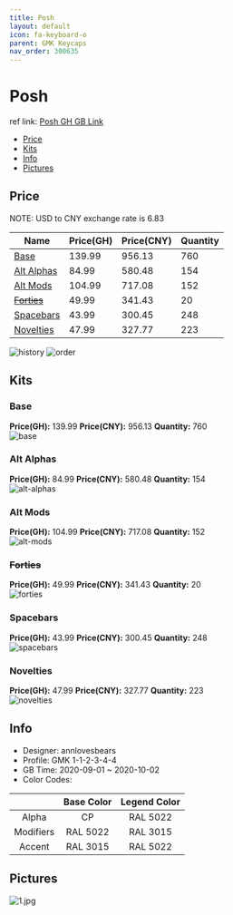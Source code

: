 ```yaml
---
title: Posh 
layout: default
icon: fa-keyboard-o
parent: GMK Keycaps
nav_order: 300635
---
```


# Posh 

ref link: [Posh GH GB Link](https://geekhack.org/index.php?topic=104603.0)  
* [Price](#price)  
* [Kits](#kits)  
* [Info](#info)  
* [Pictures](#pictures)  


## Price  

NOTE: USD to CNY exchange rate is 6.83

| Name          | Price(GH)    |  Price(CNY) | Quantity |
| ------------- | ------------ |  ---------- | -------- |
|[Base](#base)|139.99|956.13|760|
|[Alt Alphas](#alt-alphas)|84.99|580.48|154|
|[Alt Mods](#alt-mods)|104.99|717.08|152|
|[~~Forties~~](#forties)|49.99|341.43|20|
|[Spacebars](#spacebars)|43.99|300.45|248|
|[Novelties](#novelties)|47.99|327.77|223|

<img src="{{ 'assets/images/gmk-keycaps/posh/history.png' | relative_url }}" alt="history" class="image featured">
<img src="{{ 'assets/images/gmk-keycaps/posh/order.png' | relative_url }}" alt="order" class="image featured">

## Kits  
### Base  
**Price(GH):** 139.99    **Price(CNY):** 956.13    **Quantity:** 760  
<img src="{{ 'assets/images/gmk-keycaps/posh/kits_pics/base.jpg' | relative_url }}" alt="base" class="image featured">

### Alt Alphas  
**Price(GH):** 84.99    **Price(CNY):** 580.48    **Quantity:** 154  
<img src="{{ 'assets/images/gmk-keycaps/posh/kits_pics/alt-alphas.jpg' | relative_url }}" alt="alt-alphas" class="image featured">

### Alt Mods  
**Price(GH):** 104.99    **Price(CNY):** 717.08    **Quantity:** 152  
<img src="{{ 'assets/images/gmk-keycaps/posh/kits_pics/alt-mods.jpg' | relative_url }}" alt="alt-mods" class="image featured">

### ~~Forties~~  
**Price(GH):** 49.99    **Price(CNY):** 341.43    **Quantity:** 20  
<img src="{{ 'assets/images/gmk-keycaps/posh/kits_pics/forties.jpg' | relative_url }}" alt="forties" class="image featured">

### Spacebars  
**Price(GH):** 43.99    **Price(CNY):** 300.45    **Quantity:** 248  
<img src="{{ 'assets/images/gmk-keycaps/posh/kits_pics/spacebars.jpg' | relative_url }}" alt="spacebars" class="image featured">

### Novelties  
**Price(GH):** 47.99    **Price(CNY):** 327.77    **Quantity:** 223  
<img src="{{ 'assets/images/gmk-keycaps/posh/kits_pics/novelties.jpg' | relative_url }}" alt="novelties" class="image featured">


## Info  
* Designer: annlovesbears  
* Profile: GMK 1-1-2-3-4-4  
* GB Time: 2020-09-01 ~ 2020-10-02  
* Color Codes:  

| |Base Color     | Legend Color
| :-------------: | :-------------: | :------------:
|Alpha|CP|RAL 5022
|Modifiers|RAL 5022|RAL 3015
|Accent|RAL 3015|RAL 5022


## Pictures  
<img src="{{ 'assets/images/gmk-keycaps/posh/rendering_pics/1.jpg' | relative_url }}" alt="1.jpg" class="image featured">
